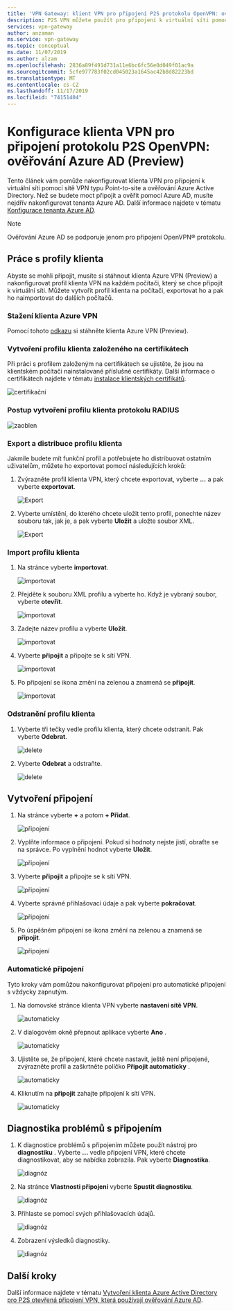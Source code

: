 ```yaml
---
title: 'VPN Gateway: klient VPN pro připojení P2S protokolu OpenVPN: ověřování Azure AD'
description: P2S VPN můžete použít pro připojení k virtuální síti pomocí ověřování Azure AD.
services: vpn-gateway
author: anzaman
ms.service: vpn-gateway
ms.topic: conceptual
ms.date: 11/07/2019
ms.author: alzam
ms.openlocfilehash: 2836a89f491d731a11e6bc6fc56e0d049f01ac9a
ms.sourcegitcommit: 5cfe977783f02cd045023a1645ac42b8d82223bd
ms.translationtype: MT
ms.contentlocale: cs-CZ
ms.lasthandoff: 11/17/2019
ms.locfileid: "74151404"
---
```

# <a name="configure-a-vpn-client-for-p2s-openvpn-protocol-connections-azure-ad-authentication-preview"></a>Konfigurace klienta VPN pro připojení protokolu P2S OpenVPN: ověřování Azure AD (Preview)

Tento článek vám pomůže nakonfigurovat klienta VPN pro připojení k virtuální síti pomocí sítě VPN typu Point-to-site a ověřování Azure Active Directory. Než se budete moct připojit a ověřit pomocí Azure AD, musíte nejdřív nakonfigurovat tenanta Azure AD. Další informace najdete v tématu [Konfigurace tenanta Azure AD](openvpn-azure-ad-tenant.md).

> [!NOTE]
> Ověřování Azure AD se podporuje jenom pro připojení OpenVPN® protokolu.
>

## <a name="profile"></a>Práce s profily klienta

Abyste se mohli připojit, musíte si stáhnout klienta Azure VPN (Preview) a nakonfigurovat profil klienta VPN na každém počítači, který se chce připojit k virtuální síti. Můžete vytvořit profil klienta na počítači, exportovat ho a pak ho naimportovat do dalších počítačů.

### <a name="to-download-the-azure-vpn-client"></a>Stažení klienta Azure VPN

Pomocí tohoto [odkazu](https://www.microsoft.com/p/azure-vpn-client-preview/9np355qt2sqb?rtc=1&activetab=pivot:overviewtab) si stáhněte klienta Azure VPN (Preview).

### <a name="cert"></a>Vytvoření profilu klienta založeného na certifikátech

Při práci s profilem založeným na certifikátech se ujistěte, že jsou na klientském počítači nainstalované příslušné certifikáty. Další informace o certifikátech najdete v tématu [instalace klientských certifikátů](point-to-site-how-to-vpn-client-install-azure-cert.md).

  ![certifikační](./media/openvpn-azure-ad-client/create/create-cert1.jpg)

### <a name="radius"></a>Postup vytvoření profilu klienta protokolu RADIUS

  ![zaoblen](./media/openvpn-azure-ad-client/create/create-radius1.jpg)

### <a name="export"></a>Export a distribuce profilu klienta

Jakmile budete mít funkční profil a potřebujete ho distribuovat ostatním uživatelům, můžete ho exportovat pomocí následujících kroků:

1. Zvýrazněte profil klienta VPN, který chcete exportovat, vyberte **...** a pak vyberte **exportovat**.

    ![Export](./media/openvpn-azure-ad-client/export/export1.jpg)

2. Vyberte umístění, do kterého chcete uložit tento profil, ponechte název souboru tak, jak je, a pak vyberte **Uložit** a uložte soubor XML.

    ![Export](./media/openvpn-azure-ad-client/export/export2.jpg)

### <a name="import"></a>Import profilu klienta

1. Na stránce vyberte **importovat**.

    ![importovat](./media/openvpn-azure-ad-client/import/import1.jpg)

2. Přejděte k souboru XML profilu a vyberte ho. Když je vybraný soubor, vyberte **otevřít**.

    ![importovat](./media/openvpn-azure-ad-client/import/import2.jpg)

3. Zadejte název profilu a vyberte **Uložit**.

    ![importovat](./media/openvpn-azure-ad-client/import/import3.jpg)

4. Vyberte **připojit** a připojte se k síti VPN.

    ![importovat](./media/openvpn-azure-ad-client/import/import4.jpg)

5. Po připojení se ikona změní na zelenou a znamená se **připojit**.

    ![importovat](./media/openvpn-azure-ad-client/import/import5.jpg)

### <a name="delete"></a>Odstranění profilu klienta

1. Vyberte tři tečky vedle profilu klienta, který chcete odstranit. Pak vyberte **Odebrat**.

    ![delete](./media/openvpn-azure-ad-client/delete/delete1.jpg)

2. Vyberte **Odebrat** a odstraňte.

    ![delete](./media/openvpn-azure-ad-client/delete/delete2.jpg)

## <a name="connection"></a>Vytvoření připojení

1. Na stránce vyberte **+** a potom **+ Přidat**.

    ![připojení](./media/openvpn-azure-ad-client/create/create1.jpg)

2. Vyplňte informace o připojení. Pokud si hodnoty nejste jistí, obraťte se na správce. Po vyplnění hodnot vyberte **Uložit**.

    ![připojení](./media/openvpn-azure-ad-client/create/create2.jpg)

3. Vyberte **připojit** a připojte se k síti VPN.

    ![připojení](./media/openvpn-azure-ad-client/create/create3.jpg)

4. Vyberte správné přihlašovací údaje a pak vyberte **pokračovat**.

    ![připojení](./media/openvpn-azure-ad-client/create/create4.jpg)

5. Po úspěšném připojení se ikona změní na zelenou a znamená se **připojit**.

    ![připojení](./media/openvpn-azure-ad-client/create/create5.jpg)

### <a name="autoconnect"></a>Automatické připojení

Tyto kroky vám pomůžou nakonfigurovat připojení pro automatické připojení s vždycky zapnutým.

1. Na domovské stránce klienta VPN vyberte **nastavení sítě VPN**.

    ![automaticky](./media/openvpn-azure-ad-client/auto/auto1.jpg)

2. V dialogovém okně přepnout aplikace vyberte **Ano** .

    ![automaticky](./media/openvpn-azure-ad-client/auto/auto2.jpg)

3. Ujistěte se, že připojení, které chcete nastavit, ještě není připojené, zvýrazněte profil a zaškrtněte políčko **Připojit automaticky** .

    ![automaticky](./media/openvpn-azure-ad-client/auto/auto3.jpg)

4. Kliknutím na **připojit** zahajte připojení k síti VPN.

    ![automaticky](./media/openvpn-azure-ad-client/auto/auto4.jpg)

## <a name="diagnose"></a>Diagnostika problémů s připojením

1. K diagnostice problémů s připojením můžete použít nástroj pro **diagnostiku** . Vyberte **...** vedle připojení VPN, které chcete diagnostikovat, aby se nabídka zobrazila. Pak vyberte **Diagnostika**.

    ![diagnóz](./media/openvpn-azure-ad-client/diagnose/diagnose1.jpg)

2. Na stránce **Vlastnosti připojení** vyberte **Spustit diagnostiku**.

    ![diagnóz](./media/openvpn-azure-ad-client/diagnose/diagnose2.jpg)

3. Přihlaste se pomocí svých přihlašovacích údajů.

    ![diagnóz](./media/openvpn-azure-ad-client/diagnose/diagnose3.jpg)

4. Zobrazení výsledků diagnostiky.

    ![diagnóz](./media/openvpn-azure-ad-client/diagnose/diagnose4.jpg)

## <a name="next-steps"></a>Další kroky

Další informace najdete v tématu [Vytvoření klienta Azure Active Directory pro P2S otevřená připojení VPN, která používají ověřování Azure AD](openvpn-azure-ad-tenant.md).
